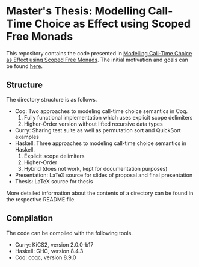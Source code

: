 # Master's Thesis: Modelling Call-Time Choice as Effect using Scoped Free Monads

This repository contains the code presented in [Modelling Call-Time Choice as Effect using Scoped Free Monads](Thesis/Mathesis.pdf).
The initial motivation and goals can be found [here](Goals.md).

## Structure

The directory structure is as follows.

* Coq: Two approaches to modeling call-time choice semantics in Coq.
  1. Fully functional implementation which uses explicit scope delimiters
  2. Higher-Order version without lifted recursive data types
* Curry: Sharing test suite as well as permutation sort and QuickSort examples
* Haskell: Three approaches to modeling call-time choice semantics in Haskell.
  1. Explicit scope delimiters
  2. Higher-Order
  3. Hybrid (does not work, kept for documentation purposes)
* Presentation: LaTeX source for slides of proposal and final presentation
* Thesis: LaTeX source for thesis

More detailed information about the contents of a directory can be found in the respective README file.

## Compilation

The code can be compiled with the following tools.

* Curry: KiCS2, version 2.0.0-b17
* Haskell: GHC, version 8.4.3
* Coq: coqc, version 8.9.0
